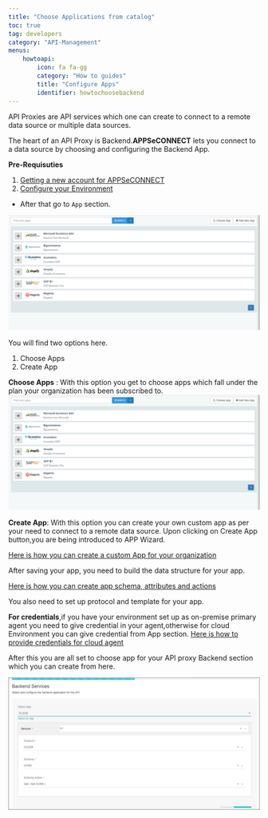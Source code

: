 ```yaml
---
title: "Choose Applications from catalog"
toc: true
tag: developers
category: "API-Management"
menus: 
    howtoapi:
        icon: fa fa-gg
        category: "How to guides"
        title: "Configure Apps" 
        identifier: howtochoosebackend
---
```

API Proxies are API services which one can create to connect to a remote data source or multiple data sources.

The heart of an API Proxy is Backend.**APPSeCONNECT** lets you connect to a data source by choosing and configuring the Backend App.

**Pre-Requisuties**

 1. [Getting a new account for APPSeCONNECT](https://www.appseconnect.com/free-trial/)
 2. [Configure your Environment](/deployment/Deployment-Configuration/)

* After that go to `App` section.

![Backend App How To](/staticfiles/api-management/media/BackendApp-How-to.PNG)

You will find two options here.
 1. Choose Apps
 2. Create App
 

**Choose Apps** : With this option you get to choose apps which fall under the plan your organization has been subscribed to.
![Backend App How To](/staticfiles/api-management/media/BackendApp-How-to.PNG)


**Create App**: With this option you can create your own custom app as per your need to connect
to a remote data source.
Upon clicking on Create App button,you are being introduced to APP Wizard.

[Here is how you can create a custom App for your organization](/getting-started/)

After saving your app, you need to build the data structure for your app.

[Here is how you can create app schema, attributes and actions](/getting-started/#importing-schemas-and-actions-of-an-application)

You also need to set up protocol and template for your app.

**For credentials**,if you have your environment set up as on-premise primary agent
you need to give credential in your agent,otherwise for cloud Environment you can give 
credential from App section. [Here is how to provide credentials for cloud agent](/connectors/OLEDB-Credentials/)


After this you are all set to choose app for your API proxy Backend section which you
can create from here.

![Api Backend Configuration](/staticfiles/api-management/media/api-backend-configuration.PNG)



